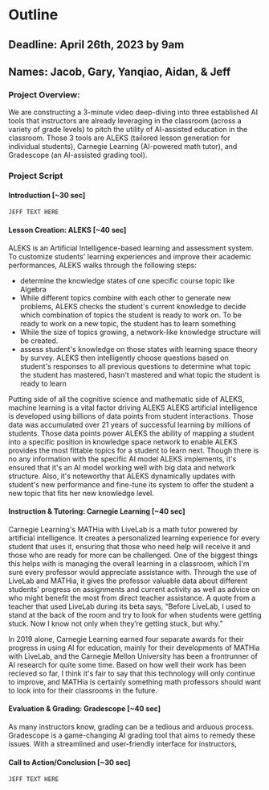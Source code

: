 # Outline

## Deadline: April 26th, 2023 by 9am

## Names: Jacob, Gary, Yanqiao, Aidan, & Jeff

### Project Overview:

We are constructing a 3-minute video deep-diving into three established AI tools that instructors are already leveraging in the classroom (across a variety of grade levels) to pitch the utility of AI-assisted education in the classroom. Those 3 tools are ALEKS (tailored lesson generation for individual students), Carnegie Learning (AI-powered math tutor), and Gradescope (an AI-assisted grading tool).


### Project Script

#### Introduction [~30 sec]

`JEFF TEXT HERE`

#### Lesson Creation: ALEKS [~40 sec]

ALEKS is an Artificial Intelligence-based learning and assessment system. To customize students' learning experiences and improve their academic performances, ALEKS walks through the following steps:

- determine the knowledge states of one specific course topic like Algebra
- While different topics combine with each other to generate new problems, ALEKS checks the student's current knowledge to decide which combination of topics the student is ready to work on. To be ready to work on a new topic, the student has to learn something
- While the size of topics growing, a network-like knowledge structure will be created.
- assess student's knowledge on those states with learning space theory by survey. ALEKS then intelligently choose questions based on student's responses to all previous questions to determine what topic the student has mastered, hasn't mastered and what topic the student is ready to learn

Putting side of all the cognitive science and mathematic side of ALEKS, machine learning is a vital factor driving ALEKS
ALEKS artificial intelligence is developed using billions of data points from student interactions. Those data was accumulated over 21 years of successful learning by millions of students. Those data points power ALEKS the ability of mapping a student into a specific position in knowledge space network to enable ALEKS provides the most fittable topics for a student to learn next. Though there is no any information with the specific AI model ALEKS implements, it's ensured that it's an AI model working well with big data and network structure. Also, it's noteworthy that ALEKS dynamically updates with student's new performance and fine-tune its system to offer the student a new topic that fits her new knowledge level.  

#### Instruction & Tutoring: Carnegie Learning [~40 sec]

Carnegie Learning's MATHia with LiveLab is a math tutor powered by artificial intelligence. It creates a personalized learning experience for every student that uses it, ensuring that those who need help will receive it and those who are ready for more can be challenged. One of the biggest things this helps with is managing the overall learning in a classroom, which I'm sure every professor would appreciate assistance with. Through the use of LiveLab and MATHia, it gives the professor valuable data about different students' progress on assignments and current activity as well as advice on who might benefit the most from direct teacher assistance. A quote from a teacher that used LiveLab during its beta says, “Before LiveLab, I used to stand at the back of the room and try to look for when students were getting stuck. Now I know not only when they’re getting stuck, but why.”

In 2019 alone, Carnegie Learning earned four separate awards for their progress in using AI for education, mainly for their developments of MATHia with LiveLab, and the Carnegie Mellon University has been a frontrunner of AI research for quite some time. Based on how well their work has been recieved so far, I think it's fair to say that this technology will only continue to improve, and MATHia is certainly something math professors should want to look into for their classrooms in the future.

#### Evaluation & Grading: Gradescope [~40 sec]

As many instructors know, grading can be a tedious and arduous process. Gradescope is a game-changing AI grading tool that aims to remedy these issues. With a streamlined and user-friendly interface for instructors, 

#### Call to Action/Conclusion [~30 sec]

`JEFF TEXT HERE`
